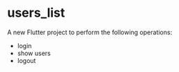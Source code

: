 # users_list

A new Flutter project to perform the following operations:

- login
- show users
- logout
